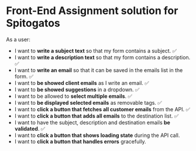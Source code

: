 # Front-End Assignment solution for Spitogatos

As a user:

- I want to **write a subject text** so that my form contains a subject. ✅
- I want to **write a description text** so that my form contains a description. ✅
- I want to **write an email** so that it can be saved in the emails list in the form. ✅
- I want to **be showed client emails** as I write an email. ✅
- I want to **be showed suggestions** in a dropdown. ✅
- I want to be allowed to **select multiple emails**. ✅
- I want to **be displayed selected emails** as removable tags. ✅
- I want to **click a button that fetches all customer emails** from the API. ✅
- I want to **click a button that adds all emails** to the destination list. ✅
- I want to have the subject, description and destination emails **be validated**. ✅
- I want to **click a button that shows loading state** during the API call.
- I want to **click a button that handles errors** gracefully.

